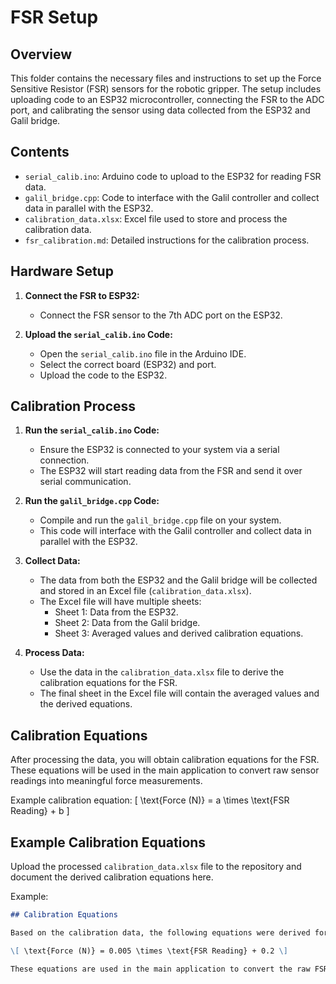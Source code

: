# FSR Setup

## Overview

This folder contains the necessary files and instructions to set up the Force Sensitive Resistor (FSR) sensors for the robotic gripper. The setup includes uploading code to an ESP32 microcontroller, connecting the FSR to the ADC port, and calibrating the sensor using data collected from the ESP32 and Galil bridge.

## Contents

- `serial_calib.ino`: Arduino code to upload to the ESP32 for reading FSR data.
- `galil_bridge.cpp`: Code to interface with the Galil controller and collect data in parallel with the ESP32.
- `calibration_data.xlsx`: Excel file used to store and process the calibration data.
- `fsr_calibration.md`: Detailed instructions for the calibration process.

## Hardware Setup

1. **Connect the FSR to ESP32:**
    - Connect the FSR sensor to the 7th ADC port on the ESP32.

2. **Upload the `serial_calib.ino` Code:**
    - Open the `serial_calib.ino` file in the Arduino IDE.
    - Select the correct board (ESP32) and port.
    - Upload the code to the ESP32.

## Calibration Process

1. **Run the `serial_calib.ino` Code:**
    - Ensure the ESP32 is connected to your system via a serial connection.
    - The ESP32 will start reading data from the FSR and send it over serial communication.

2. **Run the `galil_bridge.cpp` Code:**
    - Compile and run the `galil_bridge.cpp` file on your system.
    - This code will interface with the Galil controller and collect data in parallel with the ESP32.

3. **Collect Data:**
    - The data from both the ESP32 and the Galil bridge will be collected and stored in an Excel file (`calibration_data.xlsx`).
    - The Excel file will have multiple sheets:
        - Sheet 1: Data from the ESP32.
        - Sheet 2: Data from the Galil bridge.
        - Sheet 3: Averaged values and derived calibration equations.

4. **Process Data:**
    - Use the data in the `calibration_data.xlsx` file to derive the calibration equations for the FSR.
    - The final sheet in the Excel file will contain the averaged values and the derived equations.

## Calibration Equations

After processing the data, you will obtain calibration equations for the FSR. These equations will be used in the main application to convert raw sensor readings into meaningful force measurements.

Example calibration equation:
\[ \text{Force (N)} = a \times \text{FSR Reading} + b \]

## Example Calibration Equations

Upload the processed `calibration_data.xlsx` file to the repository and document the derived calibration equations here.

Example:
```markdown
## Calibration Equations

Based on the calibration data, the following equations were derived for the FSR:

\[ \text{Force (N)} = 0.005 \times \text{FSR Reading} + 0.2 \]

These equations are used in the main application to convert the raw FSR readings into force measurements.

